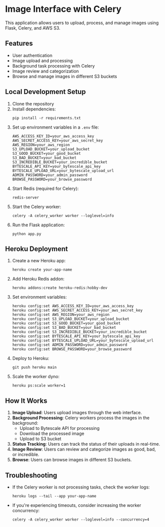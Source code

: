 # Image Interface with Celery

This application allows users to upload, process, and manage images using Flask, Celery, and AWS S3.

## Features

- User authentication
- Image upload and processing
- Background task processing with Celery
- Image review and categorization
- Browse and manage images in different S3 buckets

## Local Development Setup

1. Clone the repository
2. Install dependencies:
   ```
   pip install -r requirements.txt
   ```
3. Set up environment variables in a `.env` file:
   ```
   AWS_ACCESS_KEY_ID=your_aws_access_key
   AWS_SECRET_ACCESS_KEY=your_aws_secret_key
   AWS_REGION=your_aws_region
   S3_UPLOAD_BUCKET=your_upload_bucket
   S3_GOOD_BUCKET=your_good_bucket
   S3_BAD_BUCKET=your_bad_bucket
   S3_INCREDIBLE_BUCKET=your_incredible_bucket
   BYTESCALE_API_KEY=your_bytescale_api_key
   BYTESCALE_UPLOAD_URL=your_bytescale_upload_url
   ADMIN_PASSWORD=your_admin_password
   BROWSE_PASSWORD=your_browse_password
   ```
4. Start Redis (required for Celery):
   ```
   redis-server
   ```
5. Start the Celery worker:
   ```
   celery -A celery_worker worker --loglevel=info
   ```
6. Run the Flask application:
   ```
   python app.py
   ```

## Heroku Deployment

1. Create a new Heroku app:
   ```
   heroku create your-app-name
   ```

2. Add Heroku Redis addon:
   ```
   heroku addons:create heroku-redis:hobby-dev
   ```

3. Set environment variables:
   ```
   heroku config:set AWS_ACCESS_KEY_ID=your_aws_access_key
   heroku config:set AWS_SECRET_ACCESS_KEY=your_aws_secret_key
   heroku config:set AWS_REGION=your_aws_region
   heroku config:set S3_UPLOAD_BUCKET=your_upload_bucket
   heroku config:set S3_GOOD_BUCKET=your_good_bucket
   heroku config:set S3_BAD_BUCKET=your_bad_bucket
   heroku config:set S3_INCREDIBLE_BUCKET=your_incredible_bucket
   heroku config:set BYTESCALE_API_KEY=your_bytescale_api_key
   heroku config:set BYTESCALE_UPLOAD_URL=your_bytescale_upload_url
   heroku config:set ADMIN_PASSWORD=your_admin_password
   heroku config:set BROWSE_PASSWORD=your_browse_password
   ```

4. Deploy to Heroku:
   ```
   git push heroku main
   ```

5. Scale the worker dyno:
   ```
   heroku ps:scale worker=1
   ```

## How It Works

1. **Image Upload**: Users upload images through the web interface.
2. **Background Processing**: Celery workers process the images in the background:
   - Upload to Bytescale API for processing
   - Download the processed image
   - Upload to S3 bucket
3. **Status Tracking**: Users can track the status of their uploads in real-time.
4. **Image Review**: Users can review and categorize images as good, bad, or incredible.
5. **Browse**: Users can browse images in different S3 buckets.

## Troubleshooting

- If the Celery worker is not processing tasks, check the worker logs:
  ```
  heroku logs --tail --app your-app-name
  ```
- If you're experiencing timeouts, consider increasing the worker concurrency:
  ```
  celery -A celery_worker worker --loglevel=info --concurrency=4
  ``` 